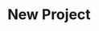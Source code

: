 ---
description: Creation of a new data project
id_: newproject
issues:
- num: 58
  title: ingatlan.com dataset
  url: https://github.com/sscu-budapest/sscu-budapest.github.io/issues/58
- num: 44
  title: Movie Dialogue and Closed Caption Data
  url: https://github.com/sscu-budapest/sscu-budapest.github.io/issues/44
- num: 75
  title: GTFS dataset
  url: https://github.com/sscu-budapest/sscu-budapest.github.io/issues/75
- num: 41
  title: Python Package Index
  url: https://github.com/sscu-budapest/sscu-budapest.github.io/issues/41
- num: 13
  title: Twitter Academic API
  url: https://github.com/sscu-budapest/sscu-budapest.github.io/issues/13
- num: 16
  title: GitHub Collaboration Information
  url: https://github.com/sscu-budapest/sscu-budapest.github.io/issues/16
- num: 60
  title: polygons of hungarian election zones
  url: https://github.com/sscu-budapest/sscu-budapest.github.io/issues/60
- num: 36
  title: Portfolio Financial Forum
  url: https://github.com/sscu-budapest/sscu-budapest.github.io/issues/36
title: New Project
---